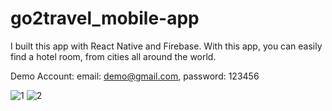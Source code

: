 # go2travel_mobile-app

I built this app with React Native and Firebase. With this app, you can easily find a hotel room, from cities all around the world.

Demo Account:
email: demo@gmail.com,
password: 123456

![1](https://github.com/Midzi69/go2travel_mobile-app/assets/76227243/1c5d0d77-c69b-42c0-be35-a6851ad0989f)
![2](https://github.com/Midzi69/go2travel_mobile-app/assets/76227243/ab048af9-f2c1-43f7-8ac6-e5cdf759114d)
